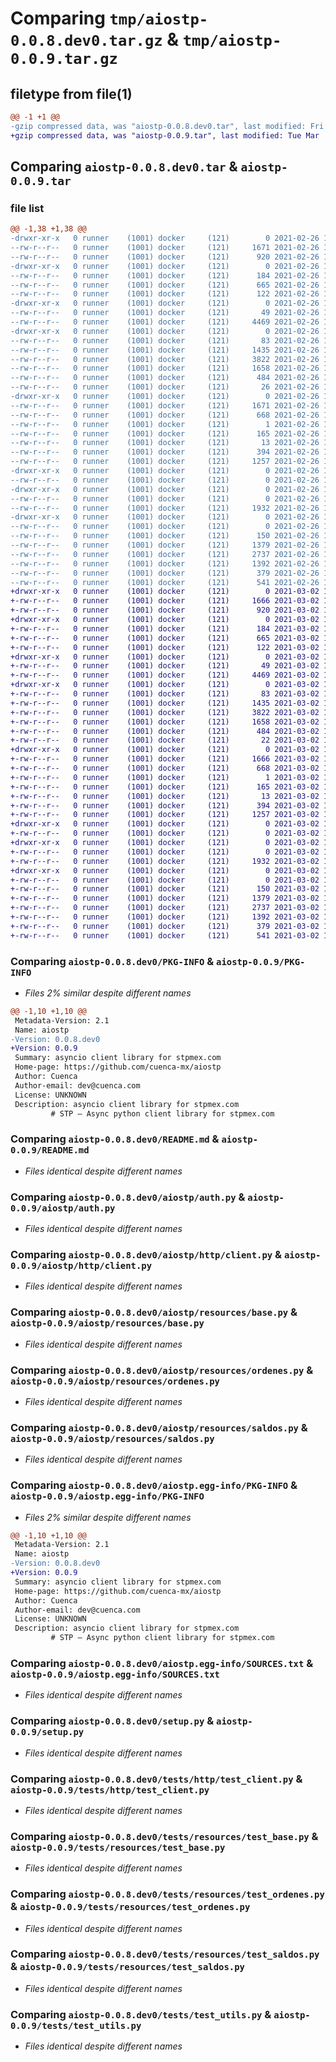 # Comparing `tmp/aiostp-0.0.8.dev0.tar.gz` & `tmp/aiostp-0.0.9.tar.gz`

## filetype from file(1)

```diff
@@ -1 +1 @@
-gzip compressed data, was "aiostp-0.0.8.dev0.tar", last modified: Fri Feb 26 17:17:09 2021, max compression
+gzip compressed data, was "aiostp-0.0.9.tar", last modified: Tue Mar  2 18:55:28 2021, max compression
```

## Comparing `aiostp-0.0.8.dev0.tar` & `aiostp-0.0.9.tar`

### file list

```diff
@@ -1,38 +1,38 @@
-drwxr-xr-x   0 runner    (1001) docker     (121)        0 2021-02-26 17:17:09.865433 aiostp-0.0.8.dev0/
--rw-r--r--   0 runner    (1001) docker     (121)     1671 2021-02-26 17:17:09.865433 aiostp-0.0.8.dev0/PKG-INFO
--rw-r--r--   0 runner    (1001) docker     (121)      920 2021-02-26 17:16:59.000000 aiostp-0.0.8.dev0/README.md
-drwxr-xr-x   0 runner    (1001) docker     (121)        0 2021-02-26 17:17:09.861433 aiostp-0.0.8.dev0/aiostp/
--rw-r--r--   0 runner    (1001) docker     (121)      184 2021-02-26 17:16:59.000000 aiostp-0.0.8.dev0/aiostp/__init__.py
--rw-r--r--   0 runner    (1001) docker     (121)      665 2021-02-26 17:16:59.000000 aiostp-0.0.8.dev0/aiostp/auth.py
--rw-r--r--   0 runner    (1001) docker     (121)      122 2021-02-26 17:16:59.000000 aiostp-0.0.8.dev0/aiostp/exc.py
-drwxr-xr-x   0 runner    (1001) docker     (121)        0 2021-02-26 17:17:09.861433 aiostp-0.0.8.dev0/aiostp/http/
--rw-r--r--   0 runner    (1001) docker     (121)       49 2021-02-26 17:16:59.000000 aiostp-0.0.8.dev0/aiostp/http/__init__.py
--rw-r--r--   0 runner    (1001) docker     (121)     4469 2021-02-26 17:16:59.000000 aiostp-0.0.8.dev0/aiostp/http/client.py
-drwxr-xr-x   0 runner    (1001) docker     (121)        0 2021-02-26 17:17:09.861433 aiostp-0.0.8.dev0/aiostp/resources/
--rw-r--r--   0 runner    (1001) docker     (121)       83 2021-02-26 17:16:59.000000 aiostp-0.0.8.dev0/aiostp/resources/__init__.py
--rw-r--r--   0 runner    (1001) docker     (121)     1435 2021-02-26 17:16:59.000000 aiostp-0.0.8.dev0/aiostp/resources/base.py
--rw-r--r--   0 runner    (1001) docker     (121)     3822 2021-02-26 17:16:59.000000 aiostp-0.0.8.dev0/aiostp/resources/ordenes.py
--rw-r--r--   0 runner    (1001) docker     (121)     1658 2021-02-26 17:16:59.000000 aiostp-0.0.8.dev0/aiostp/resources/saldos.py
--rw-r--r--   0 runner    (1001) docker     (121)      484 2021-02-26 17:16:59.000000 aiostp-0.0.8.dev0/aiostp/utils.py
--rw-r--r--   0 runner    (1001) docker     (121)       26 2021-02-26 17:16:59.000000 aiostp-0.0.8.dev0/aiostp/version.py
-drwxr-xr-x   0 runner    (1001) docker     (121)        0 2021-02-26 17:17:09.861433 aiostp-0.0.8.dev0/aiostp.egg-info/
--rw-r--r--   0 runner    (1001) docker     (121)     1671 2021-02-26 17:17:09.000000 aiostp-0.0.8.dev0/aiostp.egg-info/PKG-INFO
--rw-r--r--   0 runner    (1001) docker     (121)      668 2021-02-26 17:17:09.000000 aiostp-0.0.8.dev0/aiostp.egg-info/SOURCES.txt
--rw-r--r--   0 runner    (1001) docker     (121)        1 2021-02-26 17:17:09.000000 aiostp-0.0.8.dev0/aiostp.egg-info/dependency_links.txt
--rw-r--r--   0 runner    (1001) docker     (121)      165 2021-02-26 17:17:09.000000 aiostp-0.0.8.dev0/aiostp.egg-info/requires.txt
--rw-r--r--   0 runner    (1001) docker     (121)       13 2021-02-26 17:17:09.000000 aiostp-0.0.8.dev0/aiostp.egg-info/top_level.txt
--rw-r--r--   0 runner    (1001) docker     (121)      394 2021-02-26 17:17:09.865433 aiostp-0.0.8.dev0/setup.cfg
--rw-r--r--   0 runner    (1001) docker     (121)     1257 2021-02-26 17:16:59.000000 aiostp-0.0.8.dev0/setup.py
-drwxr-xr-x   0 runner    (1001) docker     (121)        0 2021-02-26 17:17:09.861433 aiostp-0.0.8.dev0/tests/
--rw-r--r--   0 runner    (1001) docker     (121)        0 2021-02-26 17:16:59.000000 aiostp-0.0.8.dev0/tests/__init__.py
-drwxr-xr-x   0 runner    (1001) docker     (121)        0 2021-02-26 17:17:09.861433 aiostp-0.0.8.dev0/tests/http/
--rw-r--r--   0 runner    (1001) docker     (121)        0 2021-02-26 17:16:59.000000 aiostp-0.0.8.dev0/tests/http/__init__.py
--rw-r--r--   0 runner    (1001) docker     (121)     1932 2021-02-26 17:16:59.000000 aiostp-0.0.8.dev0/tests/http/test_client.py
-drwxr-xr-x   0 runner    (1001) docker     (121)        0 2021-02-26 17:17:09.865433 aiostp-0.0.8.dev0/tests/resources/
--rw-r--r--   0 runner    (1001) docker     (121)        0 2021-02-26 17:16:59.000000 aiostp-0.0.8.dev0/tests/resources/__init__.py
--rw-r--r--   0 runner    (1001) docker     (121)      150 2021-02-26 17:16:59.000000 aiostp-0.0.8.dev0/tests/resources/conftest.py
--rw-r--r--   0 runner    (1001) docker     (121)     1379 2021-02-26 17:16:59.000000 aiostp-0.0.8.dev0/tests/resources/test_base.py
--rw-r--r--   0 runner    (1001) docker     (121)     2737 2021-02-26 17:16:59.000000 aiostp-0.0.8.dev0/tests/resources/test_ordenes.py
--rw-r--r--   0 runner    (1001) docker     (121)     1392 2021-02-26 17:16:59.000000 aiostp-0.0.8.dev0/tests/resources/test_saldos.py
--rw-r--r--   0 runner    (1001) docker     (121)      379 2021-02-26 17:16:59.000000 aiostp-0.0.8.dev0/tests/test_auth.py
--rw-r--r--   0 runner    (1001) docker     (121)      541 2021-02-26 17:16:59.000000 aiostp-0.0.8.dev0/tests/test_utils.py
+drwxr-xr-x   0 runner    (1001) docker     (121)        0 2021-03-02 18:55:28.348981 aiostp-0.0.9/
+-rw-r--r--   0 runner    (1001) docker     (121)     1666 2021-03-02 18:55:28.348981 aiostp-0.0.9/PKG-INFO
+-rw-r--r--   0 runner    (1001) docker     (121)      920 2021-03-02 18:55:19.000000 aiostp-0.0.9/README.md
+drwxr-xr-x   0 runner    (1001) docker     (121)        0 2021-03-02 18:55:28.348981 aiostp-0.0.9/aiostp/
+-rw-r--r--   0 runner    (1001) docker     (121)      184 2021-03-02 18:55:19.000000 aiostp-0.0.9/aiostp/__init__.py
+-rw-r--r--   0 runner    (1001) docker     (121)      665 2021-03-02 18:55:19.000000 aiostp-0.0.9/aiostp/auth.py
+-rw-r--r--   0 runner    (1001) docker     (121)      122 2021-03-02 18:55:19.000000 aiostp-0.0.9/aiostp/exc.py
+drwxr-xr-x   0 runner    (1001) docker     (121)        0 2021-03-02 18:55:28.348981 aiostp-0.0.9/aiostp/http/
+-rw-r--r--   0 runner    (1001) docker     (121)       49 2021-03-02 18:55:19.000000 aiostp-0.0.9/aiostp/http/__init__.py
+-rw-r--r--   0 runner    (1001) docker     (121)     4469 2021-03-02 18:55:19.000000 aiostp-0.0.9/aiostp/http/client.py
+drwxr-xr-x   0 runner    (1001) docker     (121)        0 2021-03-02 18:55:28.348981 aiostp-0.0.9/aiostp/resources/
+-rw-r--r--   0 runner    (1001) docker     (121)       83 2021-03-02 18:55:19.000000 aiostp-0.0.9/aiostp/resources/__init__.py
+-rw-r--r--   0 runner    (1001) docker     (121)     1435 2021-03-02 18:55:19.000000 aiostp-0.0.9/aiostp/resources/base.py
+-rw-r--r--   0 runner    (1001) docker     (121)     3822 2021-03-02 18:55:19.000000 aiostp-0.0.9/aiostp/resources/ordenes.py
+-rw-r--r--   0 runner    (1001) docker     (121)     1658 2021-03-02 18:55:19.000000 aiostp-0.0.9/aiostp/resources/saldos.py
+-rw-r--r--   0 runner    (1001) docker     (121)      484 2021-03-02 18:55:19.000000 aiostp-0.0.9/aiostp/utils.py
+-rw-r--r--   0 runner    (1001) docker     (121)       22 2021-03-02 18:55:19.000000 aiostp-0.0.9/aiostp/version.py
+drwxr-xr-x   0 runner    (1001) docker     (121)        0 2021-03-02 18:55:28.348981 aiostp-0.0.9/aiostp.egg-info/
+-rw-r--r--   0 runner    (1001) docker     (121)     1666 2021-03-02 18:55:28.000000 aiostp-0.0.9/aiostp.egg-info/PKG-INFO
+-rw-r--r--   0 runner    (1001) docker     (121)      668 2021-03-02 18:55:28.000000 aiostp-0.0.9/aiostp.egg-info/SOURCES.txt
+-rw-r--r--   0 runner    (1001) docker     (121)        1 2021-03-02 18:55:28.000000 aiostp-0.0.9/aiostp.egg-info/dependency_links.txt
+-rw-r--r--   0 runner    (1001) docker     (121)      165 2021-03-02 18:55:28.000000 aiostp-0.0.9/aiostp.egg-info/requires.txt
+-rw-r--r--   0 runner    (1001) docker     (121)       13 2021-03-02 18:55:28.000000 aiostp-0.0.9/aiostp.egg-info/top_level.txt
+-rw-r--r--   0 runner    (1001) docker     (121)      394 2021-03-02 18:55:28.348981 aiostp-0.0.9/setup.cfg
+-rw-r--r--   0 runner    (1001) docker     (121)     1257 2021-03-02 18:55:19.000000 aiostp-0.0.9/setup.py
+drwxr-xr-x   0 runner    (1001) docker     (121)        0 2021-03-02 18:55:28.348981 aiostp-0.0.9/tests/
+-rw-r--r--   0 runner    (1001) docker     (121)        0 2021-03-02 18:55:19.000000 aiostp-0.0.9/tests/__init__.py
+drwxr-xr-x   0 runner    (1001) docker     (121)        0 2021-03-02 18:55:28.348981 aiostp-0.0.9/tests/http/
+-rw-r--r--   0 runner    (1001) docker     (121)        0 2021-03-02 18:55:19.000000 aiostp-0.0.9/tests/http/__init__.py
+-rw-r--r--   0 runner    (1001) docker     (121)     1932 2021-03-02 18:55:19.000000 aiostp-0.0.9/tests/http/test_client.py
+drwxr-xr-x   0 runner    (1001) docker     (121)        0 2021-03-02 18:55:28.348981 aiostp-0.0.9/tests/resources/
+-rw-r--r--   0 runner    (1001) docker     (121)        0 2021-03-02 18:55:19.000000 aiostp-0.0.9/tests/resources/__init__.py
+-rw-r--r--   0 runner    (1001) docker     (121)      150 2021-03-02 18:55:19.000000 aiostp-0.0.9/tests/resources/conftest.py
+-rw-r--r--   0 runner    (1001) docker     (121)     1379 2021-03-02 18:55:19.000000 aiostp-0.0.9/tests/resources/test_base.py
+-rw-r--r--   0 runner    (1001) docker     (121)     2737 2021-03-02 18:55:19.000000 aiostp-0.0.9/tests/resources/test_ordenes.py
+-rw-r--r--   0 runner    (1001) docker     (121)     1392 2021-03-02 18:55:19.000000 aiostp-0.0.9/tests/resources/test_saldos.py
+-rw-r--r--   0 runner    (1001) docker     (121)      379 2021-03-02 18:55:19.000000 aiostp-0.0.9/tests/test_auth.py
+-rw-r--r--   0 runner    (1001) docker     (121)      541 2021-03-02 18:55:19.000000 aiostp-0.0.9/tests/test_utils.py
```

### Comparing `aiostp-0.0.8.dev0/PKG-INFO` & `aiostp-0.0.9/PKG-INFO`

 * *Files 2% similar despite different names*

```diff
@@ -1,10 +1,10 @@
 Metadata-Version: 2.1
 Name: aiostp
-Version: 0.0.8.dev0
+Version: 0.0.9
 Summary: asyncio client library for stpmex.com
 Home-page: https://github.com/cuenca-mx/aiostp
 Author: Cuenca
 Author-email: dev@cuenca.com
 License: UNKNOWN
 Description: asyncio client library for stpmex.com
         # STP – Async python client library for stpmex.com
```

### Comparing `aiostp-0.0.8.dev0/README.md` & `aiostp-0.0.9/README.md`

 * *Files identical despite different names*

### Comparing `aiostp-0.0.8.dev0/aiostp/auth.py` & `aiostp-0.0.9/aiostp/auth.py`

 * *Files identical despite different names*

### Comparing `aiostp-0.0.8.dev0/aiostp/http/client.py` & `aiostp-0.0.9/aiostp/http/client.py`

 * *Files identical despite different names*

### Comparing `aiostp-0.0.8.dev0/aiostp/resources/base.py` & `aiostp-0.0.9/aiostp/resources/base.py`

 * *Files identical despite different names*

### Comparing `aiostp-0.0.8.dev0/aiostp/resources/ordenes.py` & `aiostp-0.0.9/aiostp/resources/ordenes.py`

 * *Files identical despite different names*

### Comparing `aiostp-0.0.8.dev0/aiostp/resources/saldos.py` & `aiostp-0.0.9/aiostp/resources/saldos.py`

 * *Files identical despite different names*

### Comparing `aiostp-0.0.8.dev0/aiostp.egg-info/PKG-INFO` & `aiostp-0.0.9/aiostp.egg-info/PKG-INFO`

 * *Files 2% similar despite different names*

```diff
@@ -1,10 +1,10 @@
 Metadata-Version: 2.1
 Name: aiostp
-Version: 0.0.8.dev0
+Version: 0.0.9
 Summary: asyncio client library for stpmex.com
 Home-page: https://github.com/cuenca-mx/aiostp
 Author: Cuenca
 Author-email: dev@cuenca.com
 License: UNKNOWN
 Description: asyncio client library for stpmex.com
         # STP – Async python client library for stpmex.com
```

### Comparing `aiostp-0.0.8.dev0/aiostp.egg-info/SOURCES.txt` & `aiostp-0.0.9/aiostp.egg-info/SOURCES.txt`

 * *Files identical despite different names*

### Comparing `aiostp-0.0.8.dev0/setup.py` & `aiostp-0.0.9/setup.py`

 * *Files identical despite different names*

### Comparing `aiostp-0.0.8.dev0/tests/http/test_client.py` & `aiostp-0.0.9/tests/http/test_client.py`

 * *Files identical despite different names*

### Comparing `aiostp-0.0.8.dev0/tests/resources/test_base.py` & `aiostp-0.0.9/tests/resources/test_base.py`

 * *Files identical despite different names*

### Comparing `aiostp-0.0.8.dev0/tests/resources/test_ordenes.py` & `aiostp-0.0.9/tests/resources/test_ordenes.py`

 * *Files identical despite different names*

### Comparing `aiostp-0.0.8.dev0/tests/resources/test_saldos.py` & `aiostp-0.0.9/tests/resources/test_saldos.py`

 * *Files identical despite different names*

### Comparing `aiostp-0.0.8.dev0/tests/test_utils.py` & `aiostp-0.0.9/tests/test_utils.py`

 * *Files identical despite different names*

